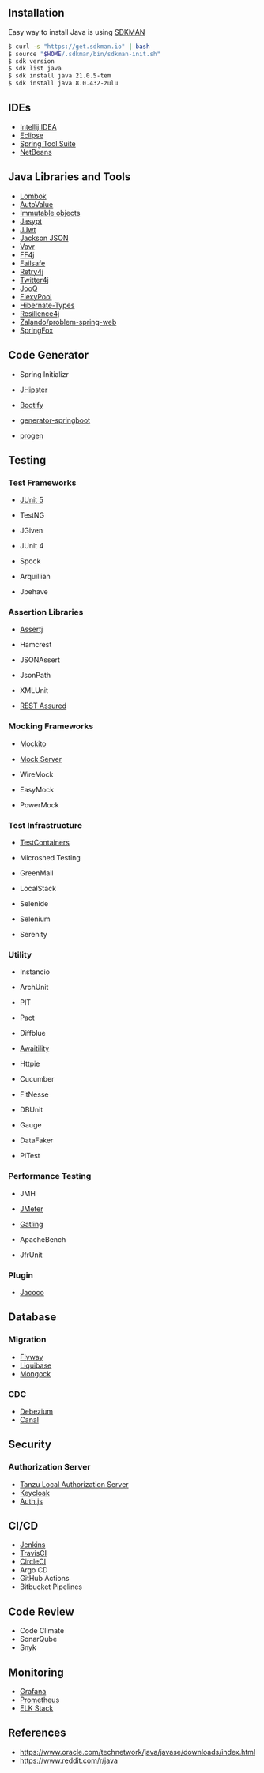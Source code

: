 ## Installation

Easy way to install Java is using [SDKMAN](https://sdkman.io/)

```bash
$ curl -s "https://get.sdkman.io" | bash
$ source "$HOME/.sdkman/bin/sdkman-init.sh"
$ sdk version
$ sdk list java
$ sdk install java 21.0.5-tem
$ sdk install java 8.0.432-zulu
```

## IDEs

- [Intellij IDEA](https://www.jetbrains.com/idea/)
- [Eclipse](https://www.eclipse.org/downloads/packages/)
- [Spring Tool Suite](https://spring.io/tools/sts/all)
- [NetBeans](https://netbeans.org/)

## Java Libraries and Tools

- [Lombok](https://projectlombok.org/)
- [AutoValue](https://github.com/google/auto/blob/master/value/userguide/index.md)
- [Immutable objects](https://immutables.github.io/immutable.html)
- [Jasypt](http://www.jasypt.org/)
- [JJwt](https://github.com/jwtk/jjwt)
- [Jackson JSON](https://github.com/FasterXML/jackson)
- [Vavr](http://www.vavr.io/)
- [FF4j](https://ff4j.github.io/)
- [Failsafe](https://github.com/jhalterman/failsafe)
- [Retry4j](https://github.com/elennick/retry4j)
- [Twitter4j](http://twitter4j.org/en/)
- [JooQ](https://www.jooq.org/)
- [FlexyPool](https://github.com/vladmihalcea/flexy-pool)
- [Hibernate-Types](https://github.com/vladmihalcea/hibernate-types)
- [Resilience4j](https://github.com/resilience4j/resilience4j)
- [Zalando/problem-spring-web](https://github.com/zalando/problem-spring-web)
- [SpringFox](http://springfox.github.io/springfox/)

## Code Generator

- Spring Initializr

- [JHipster](https://www.jhipster.tech/)

- [Bootify](https://bootify.io/)

- [generator-springboot](https://github.com/sivaprasadreddy/generator-springboot)
- [progen](https://github.com/sivaprasadreddy/progen)

## Testing

### Test Frameworks

- [JUnit 5](https://junit.org/junit5/docs/current/user-guide/)
- TestNG
- JGiven

- JUnit 4
- Spock
- Arquillian
- Jbehave

### Assertion Libraries

- [Assertj](http://joel-costigliola.github.io/assertj/)
- Hamcrest
- JSONAssert

- JsonPath
- XMLUnit
- [REST Assured](https://github.com/rest-assured/rest-assured/wiki/Usage)

### Mocking Frameworks

- [Mockito](https://site.mockito.org/)
- [Mock Server](http://www.mock-server.com/)

- WireMock
- EasyMock
- PowerMock

### Test Infrastructure

- [TestContainers](https://www.testcontainers.org/)
- Microshed Testing
- GreenMail

- LocalStack
- Selenide
- Selenium
- Serenity

### Utility

- Instancio
- ArchUnit
- PIT

- Pact
- Diffblue
- [Awaitility](https://github.com/awaitility/awaitility)
- Httpie
- Cucumber
- FitNesse
- DBUnit
- Gauge
- DataFaker
- PiTest

### Performance Testing

- JMH
- [JMeter](https://jmeter.apache.org/)
- [Gatling](https://gatling.io/)
- ApacheBench

- JfrUnit

### Plugin

- [Jacoco](https://www.eclemma.org/jacoco/)

## Database 

### Migration

- [Flyway](https://flywaydb.org/)
- [Liquibase](https://www.liquibase.org/)
- [Mongock](https://mongock.io/)

### CDC

- [Debezium](https://debezium.io/)
- [Canal](https://github.com/alibaba/canal)

## Security

### Authorization Server

- [Tanzu Local Authorization Server](https://blogs.vmware.com/tanzu/unlocking-security-a-deep-dive-into-the-local-authorization-server/)
- [Keycloak](https://www.keycloak.org/)
- [Auth.js](https://authjs.dev/)

## CI/CD

- [Jenkins](https://jenkins.io/)
- [TravisCI](https://travis-ci.org/)
- [CircleCI](https://circleci.com/)
- Argo CD
- GitHub Actions
- Bitbucket Pipelines

## Code Review

- Code Climate
- SonarQube
- Snyk

## Monitoring

- [Grafana](https://grafana.com/)
- [Prometheus](https://prometheus.io/)
- [ELK Stack](https://www.elastic.co/elk-stack)

## References

- https://www.oracle.com/technetwork/java/javase/downloads/index.html
- https://www.reddit.com/r/java